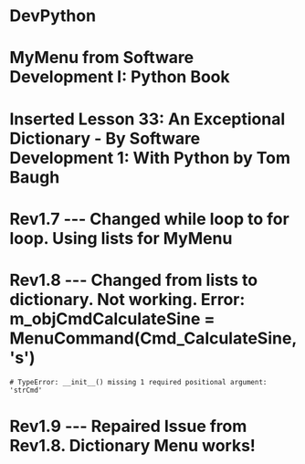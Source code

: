 # DevPython
# MyMenu from Software Development I: Python Book

# Inserted Lesson 33: An Exceptional Dictionary - By Software Development 1: With Python by Tom Baugh
# Rev1.7 --- Changed while loop to for loop. Using lists for MyMenu
# Rev1.8 --- Changed from lists to dictionary.  Not working.  Error: m_objCmdCalculateSine = MenuCommand(Cmd_CalculateSine, 's')
    # TypeError: __init__() missing 1 required positional argument: 'strCmd'
# Rev1.9 --- Repaired Issue from Rev1.8.  Dictionary Menu works!
